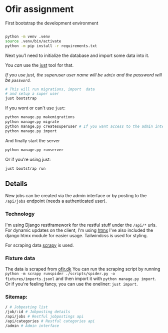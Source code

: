 # Ofir assignment


First bootstrap the development environment

```bash

python -m venv .venv
source .venv/bin/activate
python -m pip install -r requirements.txt


```

Next you'l need to initialize the database
and import some data into it.

You _can_ use the [just](https://github.com/casey/just) tool for that.

_If you use just, the superuser user name will be `admin` and the password will be `password`._

```bash
# This will run migrations, import  data 
# and setup a super user
just bootstrap
```

If you wont or can't use ```just```:

```bash
python manage.py makemigrations
python manage.py migrate
python manage.py createsuperuser # If you want access to the admin interface
python manage.py import
```

And finally start the server

```bash
python manage.py runserver
```

Or if you're using just:

```
just bootstrap run
```

## Details

New jobs can be created via the admin interface or by posting to the `/api/jobs` endpoint (needs a authenticated user).

### Technology
I'm using Django restframework for the restful stuff under the `/api/*` urls.
For dynamic updates on the client, I'm using [htmx](https://htmx.org/)
I've also included the django htmx module for easier usage.
Tailwindcss is used for styling.

For scraping data [scrapy](https://scrapy.org/) is used.

### Fixture data
The data is scraped from [ofir.dk](https://ofir.dk)
You can run the scraping script by running ```python -m scrapy runspider ./scripts/spider.py -o fixtures/imports.jsonl``` and then import it with ```python manage.py import```.  
Or if you're feeling fancy, you can use the oneliner: ```just import```.

### Sitemap:

```bash
/ # Jobposting list
/job/:id # Jobposting details
/api/jobs # Restful jobpostings api
/api/categories # Restful categories api
/admin # Admin interface

```
